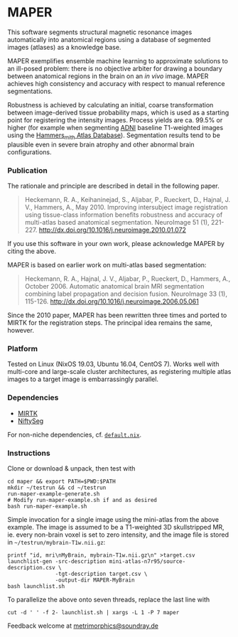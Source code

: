 MAPER
=====

This software segments structural magnetic resonance images
automatically into anatomical regions using a database of segmented
images (atlases) as a knowledge base.

MAPER exemplifies ensemble machine learning to approximate solutions
to an ill-posed problem: there is no objective arbiter for drawing a
boundary between anatomical regions in the brain on an _in vivo_
image.  MAPER achieves high consistency and accuracy with
respect to manual reference segmentations.

Robustness is achieved by calculating an initial, coarse
transformation between image-derived tissue probability maps, which is
used as a starting point for registering the intensity images.
Process yields are ca. 99.5% or higher (for example when segmenting
[ADNI](http://adni.loni.usc.edu/) baseline T1-weighted images using
the [Hammers<sub>mith</sub> Atlas
Database](https://brain-development.org/brain-atlases/adult-brain-atlases/)).
Segmentation results tend to be plausible even in severe brain atrophy
and other abnormal brain configurations.


### Publication

The rationale and principle are described in detail in the following
paper.

>    Heckemann, R. A., Keihaninejad, S., Aljabar, P., Rueckert, D.,
>    Hajnal, J. V., Hammers, A., May 2010. Improving intersubject image
>    registration using tissue-class information benefits robustness
>    and accuracy of multi-atlas based anatomical
>    segmentation. NeuroImage 51 (1),
>    221-227. http://dx.doi.org/10.1016/j.neuroimage.2010.01.072

If you use this software in your own work, please acknowledge MAPER by
citing the above.

MAPER is based on earlier work on multi-atlas based segmentation:

>    Heckemann, R. A., Hajnal, J. V., Aljabar, P., Rueckert, D.,
>    Hammers, A., October 2006. Automatic anatomical brain MRI
>    segmentation combining label propagation and decision
>    fusion. NeuroImage 33 (1),
>    115-126. http://dx.doi.org/10.1016/j.neuroimage.2006.05.061
    
Since the 2010 paper, MAPER has been rewritten three times and ported
to MIRTK for the registration steps. The principal idea remains the 
same, however.


### Platform

Tested on Linux (NixOS 19.03, Ubuntu 16.04, CentOS 7).  Works well
with multi-core and large-scale cluster architectures, as registering
multiple atlas images to a target image is embarrassingly parallel.


### Dependencies

* [MIRTK](https://github.com/BioMedIA/MIRTK)
* [NiftySeg](https://github.com/KCL-BMEIS/NiftySeg)

For non-niche dependencies, cf. [`default.nix`](https://github.com/soundray/maper/blob/master/default.nix).

### Instructions

Clone or download & unpack, then test with
```
cd maper && export PATH=$PWD:$PATH
mkdir ~/testrun && cd ~/testrun
run-maper-example-generate.sh
# Modify run-maper-example.sh if and as desired
bash run-maper-example.sh
```
Simple invocation for a single image using the mini-atlas from the 
above example. The image is assumed to be a T1-weighted 3D 
skullstripped MR, ie. every non-brain voxel is set to zero 
intensity, and the image file is stored in `~/testrun/mybrain-T1w.nii.gz`:
```
printf "id, mri\nMyBrain, mybrain-T1w.nii.gz\n" >target.csv
launchlist-gen -src-description mini-atlas-n7r95/source-description.csv \
               -tgt-description target.csv \
               -output-dir MAPER-MyBrain  
bash launchlist.sh
```
To parallelize the above onto seven threads, replace the last line with
```
cut -d ' ' -f 2- launchlist.sh | xargs -L 1 -P 7 maper
```

Feedback welcome at metrimorphics@soundray.de


